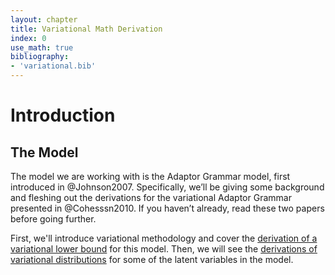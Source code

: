```yaml
---
layout: chapter
title: Variational Math Derivation
index: 0
use_math: true
bibliography:
- 'variational.bib'
---
```


Introduction
============

The Model
---------

The model we are working with is the Adaptor Grammar model, first
introduced in @Johnson2007. Specifically, we’ll be giving some
background and fleshing out the derivations for the variational Adaptor
Grammar presented in @Cohesssn2010. If you haven’t already, read these two
papers before going further.

First, we'll introduce variational methodology and cover the [derivation of a variational lower bound](lower_bound.html) for this model. Then, we will see the [derivations of variational distributions](deriving_q.html) for some of the latent variables in the model.




